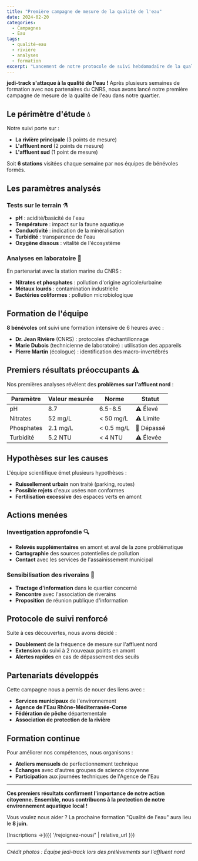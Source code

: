 ```yaml
---
title: "Première campagne de mesure de la qualité de l'eau"
date: 2024-02-20
categories:
  - Campagnes
  - Eau
tags:
  - qualité-eau
  - rivière
  - analyses
  - formation
excerpt: "Lancement de notre protocole de suivi hebdomadaire de la qualité de l'eau de la rivière et de ses affluents."
---
```


**jedi-track s'attaque à la qualité de l'eau !** Après plusieurs semaines de formation avec nos partenaires du CNRS, nous avons lancé notre première campagne de mesure de la qualité de l'eau dans notre quartier.

## Le périmètre d'étude 💧

Notre suivi porte sur :
- **La rivière principale** (3 points de mesure)
- **L'affluent nord** (2 points de mesure)
- **L'affluent sud** (1 point de mesure)

Soit **6 stations** visitées chaque semaine par nos équipes de bénévoles formés.

## Les paramètres analysés

### Tests sur le terrain ⚗️
- **pH** : acidité/basicité de l'eau
- **Température** : impact sur la faune aquatique
- **Conductivité** : indication de la minéralisation
- **Turbidité** : transparence de l'eau
- **Oxygène dissous** : vitalité de l'écosystème

### Analyses en laboratoire 🔬
En partenariat avec la station marine du CNRS :
- **Nitrates et phosphates** : pollution d'origine agricole/urbaine
- **Métaux lourds** : contamination industrielle
- **Bactéries coliformes** : pollution microbiologique

## Formation de l'équipe

**8 bénévoles** ont suivi une formation intensive de 6 heures avec :
- **Dr. Jean Rivière** (CNRS) : protocoles d'échantillonnage
- **Marie Dubois** (technicienne de laboratoire) : utilisation des appareils
- **Pierre Martin** (écologue) : identification des macro-invertébrés

## Premiers résultats préoccupants ⚠️

Nos premières analyses révèlent des **problèmes sur l'affluent nord** :

| Paramètre | Valeur mesurée | Norme | Statut |
|-----------|----------------|-------|---------|
| pH | 8.7 | 6.5-8.5 | ⚠️ Élevé |
| Nitrates | 52 mg/L | < 50 mg/L | ⚠️ Limite |
| Phosphates | 2.1 mg/L | < 0.5 mg/L | 🚨 Dépassé |
| Turbidité | 5.2 NTU | < 4 NTU | ⚠️ Élevée |

## Hypothèses sur les causes

L'équipe scientifique émet plusieurs hypothèses :
- **Ruissellement urbain** non traité (parking, routes)
- **Possible rejets** d'eaux usées non conformes
- **Fertilisation excessive** des espaces verts en amont

## Actions menées

### Investigation approfondie 🔍
- **Relevés supplémentaires** en amont et aval de la zone problématique
- **Cartographie** des sources potentielles de pollution
- **Contact** avec les services de l'assainissement municipal

### Sensibilisation des riverains 📢
- **Tractage d'information** dans le quartier concerné
- **Rencontre** avec l'association de riverains
- **Proposition** de réunion publique d'information

## Protocole de suivi renforcé

Suite à ces découvertes, nous avons décidé :
- **Doublement** de la fréquence de mesure sur l'affluent nord
- **Extension** du suivi à 2 nouveaux points en amont
- **Alertes rapides** en cas de dépassement des seuils

## Partenariats développés

Cette campagne nous a permis de nouer des liens avec :
- **Services municipaux** de l'environnement
- **Agence de l'Eau Rhône-Méditerranée-Corse**
- **Fédération de pêche** départementale
- **Association de protection de la rivière**

## Formation continue

Pour améliorer nos compétences, nous organisons :
- **Ateliers mensuels** de perfectionnement technique
- **Échanges** avec d'autres groupes de science citoyenne
- **Participation** aux journées techniques de l'Agence de l'Eau

---

**Ces premiers résultats confirment l'importance de notre action citoyenne. Ensemble, nous contribuons à la protection de notre environnement aquatique local !**

Vous voulez nous aider ? La prochaine formation "Qualité de l'eau" aura lieu le **8 juin**.

[Inscriptions →]({{ '/rejoignez-nous/' | relative_url }})

---

*Crédit photos : Équipe jedi-track lors des prélèvements sur l'affluent nord*